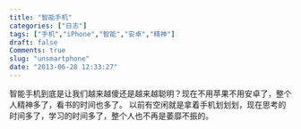 ```yaml
---
title: "智能手机"
categories: ["日志"]
tags: ["手机","iPhone","智能","安卓","精神"]
draft: false
Comments: true
slug: "unsmartphone"
date: "2013-06-28 12:33:27"
---
```


智能手机到底是让我们越来越傻还是越来越聪明？现在不用苹果不用安卓了，整个人精神多了，看书的时间也多了。
以前有空闲就是拿着手机划划划，现在思考的时间多了，学习的时间多了，整个人也不再是萎靡不振的。

